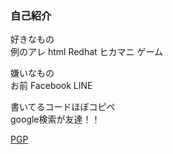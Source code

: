 ### 自己紹介
<p>好きなもの<br>
  例のアレ html Redhat ヒカマニ ゲーム</p>
  <p>嫌いなもの<br>
  お前 Facebook LINE</p>
  <p>書いてるコードほぼコピペ<br>
  google検索が友達！！</p>
  
  <a href="https://rtx3070kure.net/aatame_0x2CCC4F77_public.asc" download="">PGP</a>
<!--
**aatame3/aatame3** is a ✨ _special_ ✨ repository because its `README.md` (this file) appears on your GitHub profile.

Here are some ideas to get you started:

- 🔭 I’m currently working on ...
- 🌱 I’m currently learning ...
- 👯 I’m looking to collaborate on ...
- 🤔 I’m looking for help with ...
- 💬 Ask me about ...
- 📫 How to reach me: ...
- 😄 Pronouns: ...
- ⚡ Fun fact: ...
-->
